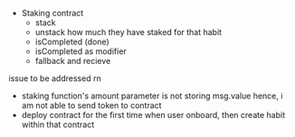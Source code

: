 - Staking contract
  - stack
  - unstack how much they have staked for that habit
  - isCompleted (done)
  - isCompleted as modifier
  - fallback and recieve

issue to be addressed rn
  - staking function's amount parameter is not storing msg.value hence, i am not able to send token to contract
  - deploy contract for the first time when user onboard, then create habit within that contract